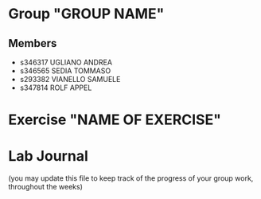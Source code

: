 # Group "GROUP NAME"

## Members
- s346317 UGLIANO ANDREA
- s346565 SEDIA TOMMASO
- s293382 VIANELLO SAMUELE
- s347814 ROLF APPEL

# Exercise "NAME OF EXERCISE"

# Lab Journal

(you may update this file to keep track of the progress of your group work, throughout the weeks)
